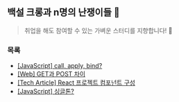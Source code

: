 ## 백설 크롱과 n명의 난쟁이들 🍎

> 취업을 해도 참여할 수 있는 가벼운 스터디를 지향합니다! 🎵

### 목록

- [[JavaScript] call, apply, bind?](https://codi-rano.tistory.com/147)
- [[Web] GET과 POST 차이](https://codi-rano.tistory.com/153)
- [[Tech Article] React 프로젝트 컴포넌트 구성](https://codi-rano.tistory.com/154)
- [[JavaScript] 싱글톤?](https://codi-rano.tistory.com/154)